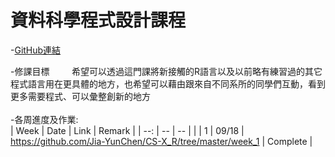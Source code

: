 # 資料科學程式設計課程
-[GitHub連結](https://github.com/Jia-YunChen/)


-修課目標
&nbsp;&nbsp;&nbsp;&nbsp;&nbsp;&nbsp;&nbsp;&nbsp;希望可以透過這門課將新接觸的R語言以及以前略有練習過的其它程式語言用在更具體的地方，也希望可以藉由跟來自不同系所的同學們互動，看到更多需要程式、可以彙整創新的地方
<br>
<br>
-各周進度及作業:<br>
| Week  | Date    | Link                                                           | Remark                                         |
| --:   | --      | --                                                             |                                                |
|   1   | 09/18   | https://github.com/Jia-YunChen/CS-X_R/tree/master/week_1       | Complete                                       |
